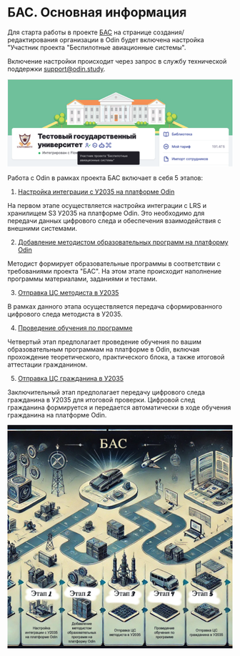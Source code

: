 # БАС. Основная информация

Для старта работы в проекте [БАС](https://bpla.2035.university/programs) на странице создания/редактирования организации в Odin будет включена настройка "Участник проекта "Беспилотные авиационные системы".

Включение настройки происходит через запрос в службу технической поддержки [support@odin.study](mailto:support@odin.study).

![](<.gitbook/assets/image (45).png>)

Работа с Odin в рамках проекта БАС включает в себя 5 этапов:

1. [Настройка интеграции с У2035 на платформе Odin ](integraciya-s-u2035/)

На первом этапе осуществляется настройка интеграции с LRS и хранилищем S3 У2035 на платформе Odin. Это необходимо для передачи данных цифрового следа и обеспечения взаимодействия с внешними системами.

2. [Добавление методистом образовательных программ на платформу Odin](napolnenie-programmy/)

Методист формирует образовательные программы в соответствии с требованиями проекта "БАС". На этом этапе происходит наполнение программы материалами, заданиями и тестами.

3. [Отправка ЦС методиста в У2035 ](otpravka-cs-metodista-v-u2035/)

В рамках данного этапа осуществляется передача сформированного цифрового следа методиста в У2035.

4. [Проведение обучения по программе ](obuchenie.-dobavlenie-studentov/)

Четвертый этап предполагает проведение обучения по вашим образовательным программам на платформе в Odin, включая прохождение теоретического, практического блока, а также итоговой аттестации гражданином.

5. [Отправка ЦС гражданина в У2035 ](otpravka-cs-grazhdanina-v-u2035.md)

Заключительный этап предполагает передачу цифрового следа гражданина в У2035 для итоговой проверки. Цифровой след гражданина формируется и передается автоматически в ходе обучения гражданина на платформе Odin.

![](<.gitbook/assets/image (46).png>)
